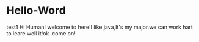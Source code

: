 # Hello-Word
test1
Hi Human!
welcome to here!I like java,It's my major.we can work hart to leare well it!ok .come on!
